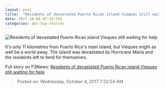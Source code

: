```yaml
---
layout: post
title:  "Residents of devastated Puerto Rican island Vieques still waiting for help"
date: 2017-10-04 07:32:54Z
categories: abc-top-stories
---
```


![Residents of devastated Puerto Rican island Vieques still waiting for help](http://www.abc.net.au/news/image/9015538-1x1-700x700.jpg)

It's only 11 kilometres from Puerto Rico's main island, but Vieques might as well be a world away. The island was devastated by Hurricane Maria and the residents left to fend for themselves.


Full story on F3News: [Residents of devastated Puerto Rican island Vieques still waiting for help](http://www.f3nws.com/n/MAAk3F)

> Posted on: Wednesday, October 4, 2017 7:32:54 AM
